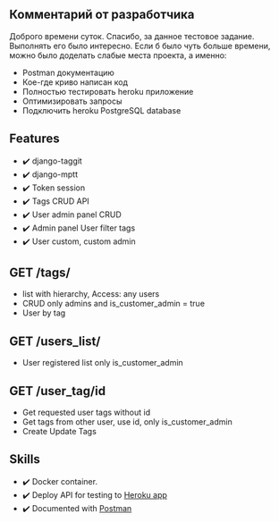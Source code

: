 
## Комментарий от разработчика
Доброго времени суток. Спасибо, за данное тестовое задание. Выполнять его было интересно. 
Если б было чуть больше времени, можно было доделать слабые места проекта, а именно:
- Postman документацию
- Кое-где криво написан код
- Полностью тестировать heroku приложение 
- Оптимизировать запросы
- Подключить heroku PostgreSQL database

## Features
- :heavy_check_mark: django-taggit
- :heavy_check_mark: django-mptt
- :heavy_check_mark: Token session
- :heavy_check_mark: Tags CRUD API
- :heavy_check_mark:  User admin panel CRUD
- :heavy_check_mark: Admin panel User filter tags
- :heavy_check_mark: User custom, custom admin
 
 ## GET /tags/
- list with hierarchy, Access: any users
- CRUD only admins and is_customer_admin = true
- User by tag

## GET /users_list/
- User registered list only is_customer_admin

## GET /user_tag/id
- Get requested user tags without id
- Get tags from other user, use id, only is_customer_admin
- Create Update Tags

## Skills
- :heavy_check_mark: Docker container.
- :heavy_check_mark:  Deploy API for testing to [Heroku app](https://sleepy-beach-16058.herokuapp.com/)
- :heavy_check_mark:  Documented with [Postman](https://documenter.getpostman.com/view/9950425/TVmV6uJ6)
